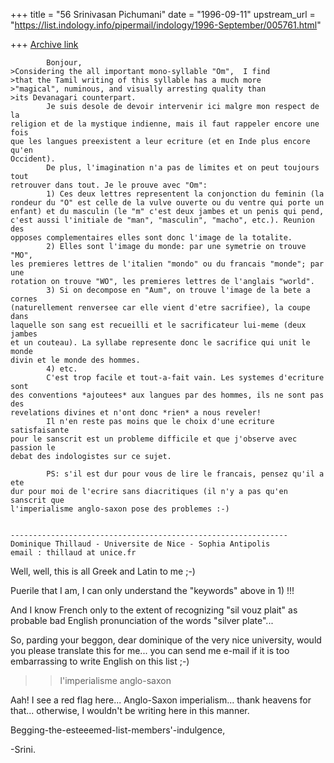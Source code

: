 +++
title = "56 Srinivasan Pichumani"
date = "1996-09-11"
upstream_url = "https://list.indology.info/pipermail/indology/1996-September/005761.html"

+++
[Archive link](https://list.indology.info/pipermail/indology/1996-September/005761.html)

	        Bonjour,
	>Considering the all important mono-syllable "Om",  I find
	>that the Tamil writing of this syllable has a much more
	>"magical", numinous, and visually arresting quality than
	>its Devanagari counterpart.
	        Je suis desole de devoir intervenir ici malgre mon respect de la
	religion et de la mystique indienne, mais il faut rappeler encore une fois
	que les langues preexistent a leur ecriture (et en Inde plus encore qu'en
	Occident).
	        De plus, l'imagination n'a pas de limites et on peut toujours tout
	retrouver dans tout. Je le prouve avec "Om":
	        1) Ces deux lettres representent la conjonction du feminin (la
	rondeur du "O" est celle de la vulve ouverte ou du ventre qui porte un
	enfant) et du masculin (le "m" c'est deux jambes et un penis qui pend,
	c'est aussi l'initiale de "man", "masculin", "macho", etc.). Reunion des
	opposes complementaires elles sont donc l'image de la totalite.
	        2) Elles sont l'image du monde: par une symetrie on trouve "MO",
	les premieres lettres de l'italien "mondo" ou du francais "monde"; par une
	rotation on trouve "WO", les premieres lettres de l'anglais "world".
	        3) Si on decompose en "Aum", on trouve l'image de la bete a cornes
	(naturellement renversee car elle vient d'etre sacrifiee), la coupe dans
	laquelle son sang est recueilli et le sacrificateur lui-meme (deux jambes
	et un couteau). La syllabe represente donc le sacrifice qui unit le monde
	divin et le monde des hommes.
	        4) etc.
	        C'est trop facile et tout-a-fait vain. Les systemes d'ecriture sont
	des conventions *ajoutees* aux langues par des hommes, ils ne sont pas des
	revelations divines et n'ont donc *rien* a nous reveler!
	        Il n'en reste pas moins que le choix d'une ecriture satisfaisante
	pour le sanscrit est un probleme difficile et que j'observe avec passion le
	debat des indologistes sur ce sujet.

	        PS: s'il est dur pour vous de lire le francais, pensez qu'il a ete
	dur pour moi de l'ecrire sans diacritiques (il n'y a pas qu'en sanscrit que
	l'imperialisme anglo-saxon pose des problemes :-)


	--------------------------------------------------------------
	Dominique Thillaud - Universite de Nice - Sophia Antipolis
	email : thillaud at unice.fr


Well, well, this is all Greek and Latin to me ;-)

Puerile that I am, I can only understand the "keywords"
above in 1)  !!!

And I know French only to the extent of recognizing 
"sil vouz plait" as probable bad English pronunciation
of the words "silver plate"... 

So, parding your beggon, dear dominique of the very
nice university, would you please translate this for me...
you can send me e-mail if it is too embarrassing to 
write English on this list ;-)

>>l'imperialisme anglo-saxon

Aah!  I see a red flag here... Anglo-Saxon imperialism...
thank heavens for that... otherwise, I wouldn't be writing
here in this manner.

Begging-the-esteeemed-list-members'-indulgence,

-Srini.




